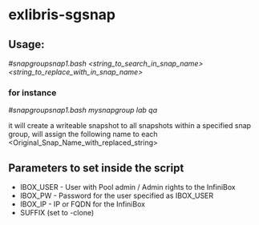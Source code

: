 # exlibris-sgsnap
## Usage:
 _#snapgroupsnap1.bash <snap group name> <string_to_search_in_snap_name> <string_to_replace_with_in_snap_name>_
  
### for instance
  _#snapgroupsnap1.bash mysnapgroup lab qa_
 
it will create a writeable snapshot to all snapshots within a specified snap group, will assign the following name to each 
<Original_Snap_Name_with_replaced_string><SUFFIX>
  
  
 ## Parameters to set inside the script ##
 
* IBOX_USER - User with Pool admin / Admin rights to the InfiniBox
* IBOX_PW - Password for the user specified as IBOX_USER
* IBOX_IP - IP or FQDN for the InfiniBox 
* SUFFIX (set to -clone)
 
 

